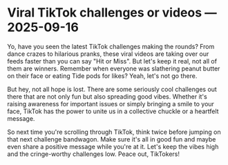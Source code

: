 # Viral TikTok challenges or videos — 2025-09-16

Yo, have you seen the latest TikTok challenges making the rounds? From dance crazes to hilarious pranks, these viral videos are taking over our feeds faster than you can say "Hit or Miss". But let's keep it real, not all of them are winners. Remember when everyone was slathering peanut butter on their face or eating Tide pods for likes? Yeah, let's not go there.

But hey, not all hope is lost. There are some seriously cool challenges out there that are not only fun but also spreading good vibes. Whether it's raising awareness for important issues or simply bringing a smile to your face, TikTok has the power to unite us in a collective chuckle or a heartfelt message.

So next time you're scrolling through TikTok, think twice before jumping on that next challenge bandwagon. Make sure it's all in good fun and maybe even share a positive message while you're at it. Let's keep the vibes high and the cringe-worthy challenges low. Peace out, TikTokers!